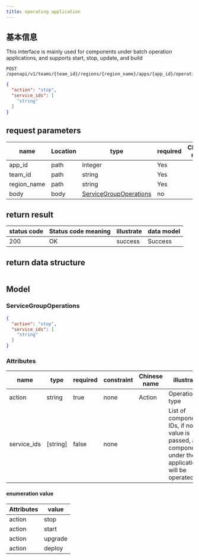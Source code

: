 ```yaml
---
title: operating application
---
```


## 基本信息

This interface is mainly used for components under batch operation applications, and supports start, stop, update, and build

```shell title="请求路径"
POST /openapi/v1/teams/{team_id}/regions/{region_name}/apps/{app_id}/operations
```

```json title="Body 请求体示例"
{
  "action": "stop",
  "service_ids": [
    "string"
  ]
}
```

## request parameters

| name                             | Location | type                                                    | required | Chinese name | illustrate |
| -------------------------------- | -------- | ------------------------------------------------------- | -------- | ------------ | ---------- |
| app_id      | path     | integer                                                 | Yes      |              | app id     |
| team_id     | path     | string                                                  | Yes      |              | none       |
| region_name | path     | string                                                  | Yes      |              | none       |
| body                             | body     | [ServiceGroupOperations](#schemaservicegroupoperations) | no       |              | none       |

## return result

| status code | Status code meaning | illustrate | data model |
| ----------- | ------------------- | ---------- | ---------- |
| 200         | OK                  | success    | Success    |

## return data structure

```json title="响应示例"
```

## Model

### ServiceGroupOperations<a id="schemaservicegroupoperations"></a>

```json
{
  "action": "stop",
  "service_ids": [
    "string"
  ]
}
```

### Attributes

| name                             | type                                                         | required | constraint | Chinese name | illustrate                                                                                          |
| -------------------------------- | ------------------------------------------------------------ | -------- | ---------- | ------------ | --------------------------------------------------------------------------------------------------- |
| action                           | string                                                       | true     | none       | Action       | Operation type                                                                                      |
| service_ids | [string] | false    | none       |              | List of component IDs, if no value is passed, all components under the application will be operated |

#### enumeration value

| Attributes | value   |
| ---------- | ------- |
| action     | stop    |
| action     | start   |
| action     | upgrade |
| action     | deploy  |
